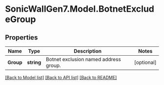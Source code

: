 # SonicWallGen7.Model.BotnetExcludeGroup

## Properties

Name | Type | Description | Notes
------------ | ------------- | ------------- | -------------
**Group** | **string** | Botnet exclusion named address group. | [optional] 

[[Back to Model list]](../README.md#documentation-for-models) [[Back to API list]](../README.md#documentation-for-api-endpoints) [[Back to README]](../README.md)

